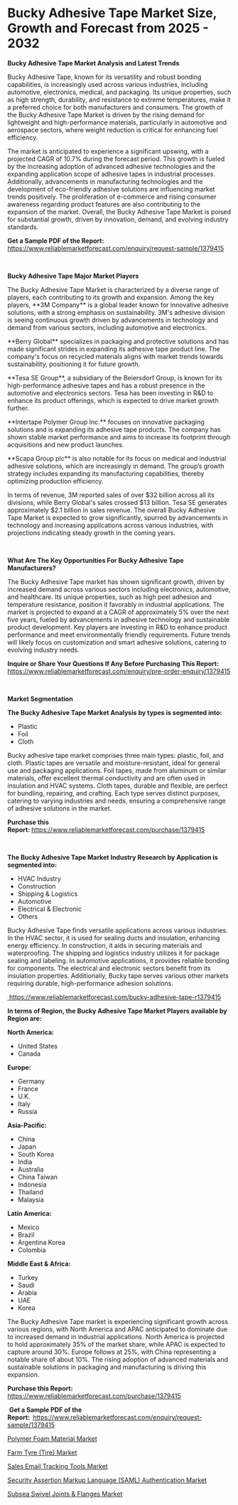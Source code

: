 <p><h1>Bucky Adhesive Tape Market Size, Growth and Forecast from 2025 - 2032</h1></p><p><strong>Bucky Adhesive Tape Market Analysis and Latest Trends</strong></p>
<p><p>Bucky Adhesive Tape, known for its versatility and robust bonding capabilities, is increasingly used across various industries, including automotive, electronics, medical, and packaging. Its unique properties, such as high strength, durability, and resistance to extreme temperatures, make it a preferred choice for both manufacturers and consumers. The growth of the Bucky Adhesive Tape Market is driven by the rising demand for lightweight and high-performance materials, particularly in automotive and aerospace sectors, where weight reduction is critical for enhancing fuel efficiency.</p><p>The market is anticipated to experience a significant upswing, with a projected CAGR of 10.7% during the forecast period. This growth is fueled by the increasing adoption of advanced adhesive technologies and the expanding application scope of adhesive tapes in industrial processes. Additionally, advancements in manufacturing technologies and the development of eco-friendly adhesive solutions are influencing market trends positively. The proliferation of e-commerce and rising consumer awareness regarding product features are also contributing to the expansion of the market. Overall, the Bucky Adhesive Tape Market is poised for substantial growth, driven by innovation, demand, and evolving industry standards.</p></p>
<p><strong>Get a Sample PDF of the Report:&nbsp;</strong> <a href="https://www.reliablemarketforecast.com/enquiry/request-sample/1379415?utm_campaign=2195&utm_medium=2&utm_source=Github&utm_content=ia&utm_term=02022025&utm_id=bucky-adhesive-tape">https://www.reliablemarketforecast.com/enquiry/request-sample/1379415</a></p>
<p>&nbsp;</p>
<p><strong>Bucky Adhesive Tape Major Market Players</strong></p>
<p><p>The Bucky Adhesive Tape Market is characterized by a diverse range of players, each contributing to its growth and expansion. Among the key players, **3M Company** is a global leader known for innovative adhesive solutions, with a strong emphasis on sustainability. 3M's adhesive division is seeing continuous growth driven by advancements in technology and demand from various sectors, including automotive and electronics.</p><p>**Berry Global** specializes in packaging and protective solutions and has made significant strides in expanding its adhesive tape product line. The company's focus on recycled materials aligns with market trends towards sustainability, positioning it for future growth.</p><p>**Tesa SE Group**, a subsidiary of the Beiersdorf Group, is known for its high-performance adhesive tapes and has a robust presence in the automotive and electronics sectors. Tesa has been investing in R&D to enhance its product offerings, which is expected to drive market growth further.</p><p>**Intertape Polymer Group Inc.** focuses on innovative packaging solutions and is expanding its adhesive tape products. The company has shown stable market performance and aims to increase its footprint through acquisitions and new product launches.</p><p>**Scapa Group plc** is also notable for its focus on medical and industrial adhesive solutions, which are increasingly in demand. The group’s growth strategy includes expanding its manufacturing capabilities, thereby optimizing production efficiency.</p><p>In terms of revenue, 3M reported sales of over $32 billion across all its divisions, while Berry Global's sales crossed $13 billion. Tesa SE generates approximately $2.1 billion in sales revenue. The overall Bucky Adhesive Tape Market is expected to grow significantly, spurred by advancements in technology and increasing applications across various industries, with projections indicating steady growth in the coming years.</p></p>
<p>&nbsp;</p>
<p><strong>What Are The Key Opportunities For Bucky Adhesive Tape Manufacturers?</strong></p>
<p><p>The Bucky Adhesive Tape market has shown significant growth, driven by increased demand across various sectors including electronics, automotive, and healthcare. Its unique properties, such as high peel adhesion and temperature resistance, position it favorably in industrial applications. The market is projected to expand at a CAGR of approximately 5% over the next five years, fueled by advancements in adhesive technology and sustainable product development. Key players are investing in R&D to enhance product performance and meet environmentally friendly requirements. Future trends will likely focus on customization and smart adhesive solutions, catering to evolving industry needs.</p></p>
<p><strong>Inquire or Share Your Questions If Any Before Purchasing This Report:</strong> <a href="https://www.reliablemarketforecast.com/enquiry/pre-order-enquiry/1379415?utm_campaign=2195&utm_medium=2&utm_source=Github&utm_content=ia&utm_term=02022025&utm_id=bucky-adhesive-tape">https://www.reliablemarketforecast.com/enquiry/pre-order-enquiry/1379415</a></p>
<p>&nbsp;</p>
<p><strong>Market Segmentation</strong></p>
<p><strong>The Bucky Adhesive Tape Market Analysis by types is segmented into:</strong></p>
<p><ul><li>Plastic</li><li>Foil</li><li>Cloth</li></ul></p>
<p><p>Bucky adhesive tape market comprises three main types: plastic, foil, and cloth. Plastic tapes are versatile and moisture-resistant, ideal for general use and packaging applications. Foil tapes, made from aluminum or similar materials, offer excellent thermal conductivity and are often used in insulation and HVAC systems. Cloth tapes, durable and flexible, are perfect for bundling, repairing, and crafting. Each type serves distinct purposes, catering to varying industries and needs, ensuring a comprehensive range of adhesive solutions in the market.</p></p>
<p><strong>Purchase this Report:&nbsp;</strong><a href="https://www.reliablemarketforecast.com/purchase/1379415?utm_campaign=2195&utm_medium=2&utm_source=Github&utm_content=ia&utm_term=02022025&utm_id=bucky-adhesive-tape">https://www.reliablemarketforecast.com/purchase/1379415</a></p>
<p>&nbsp;</p>
<p><strong>The Bucky Adhesive Tape Market Industry Research by Application is segmented into:</strong></p>
<p><ul><li>HVAC Industry</li><li>Construction</li><li>Shipping & Logistics</li><li>Automotive</li><li>Electrical & Electronic</li><li>Others</li></ul></p>
<p><p>Bucky Adhesive Tape finds versatile applications across various industries. In the HVAC sector, it is used for sealing ducts and insulation, enhancing energy efficiency. In construction, it aids in securing materials and waterproofing. The shipping and logistics industry utilizes it for package sealing and labeling. In automotive applications, it provides reliable bonding for components. The electrical and electronic sectors benefit from its insulation properties. Additionally, Bucky tape serves various other markets requiring durable, high-performance adhesion solutions.</p></p>
<p><a href="https://www.reliablemarketforecast.com/bucky-adhesive-tape-r1379415?utm_campaign=2195&utm_medium=2&utm_source=Github&utm_content=ia&utm_term=02022025&utm_id=bucky-adhesive-tape">&nbsp;https://www.reliablemarketforecast.com/bucky-adhesive-tape-r1379415</a></p>
<p><strong>In terms of Region, the Bucky Adhesive Tape Market Players available by Region are:</strong></p>
<p>
    <p> <strong> North America: </strong>
        <ul>
            <li>United States</li>
            <li>Canada</li>
        </ul>
        </p> 
    <p> <strong> Europe: </strong>
        <ul>
            <li>Germany</li>
            <li>France</li>
            <li>U.K.</li>
            <li>Italy</li>
            <li>Russia</li>
        </ul>
        </p> 
    <p> <strong> Asia-Pacific: </strong>
        <ul>
            <li>China</li>
            <li>Japan</li>
            <li>South Korea</li>
            <li>India</li>
            <li>Australia</li>
            <li>China Taiwan</li>
            <li>Indonesia</li>
            <li>Thailand</li>
            <li>Malaysia</li>
        </ul>
        </p> 
    <p> <strong> Latin America: </strong>
        <ul>
            <li>Mexico</li>
            <li>Brazil</li>
            <li>Argentina Korea</li>
            <li>Colombia</li>
        </ul>
        </p> 
    <p> <strong> Middle East & Africa: </strong>
        <ul>
            <li>Turkey</li>
            <li>Saudi</li>
            <li>Arabia</li>
            <li>UAE</li>
            <li>Korea</li>
        </ul>
    </p>
    </p>
<p><p>The Bucky Adhesive Tape market is experiencing significant growth across various regions, with North America and APAC anticipated to dominate due to increased demand in industrial applications. North America is projected to hold approximately 35% of the market share, while APAC is expected to capture around 30%. Europe follows at 25%, with China representing a notable share of about 10%. The rising adoption of advanced materials and sustainable solutions in packaging and manufacturing is driving this expansion.</p></p>
<p><strong>Purchase this Report: </strong><a href="https://www.reliablemarketforecast.com/purchase/1379415?utm_campaign=2195&utm_medium=2&utm_source=Github&utm_content=ia&utm_term=02022025&utm_id=bucky-adhesive-tape">https://www.reliablemarketforecast.com/purchase/1379415</a></p>
<p>&nbsp;<strong>Get a Sample PDF of the Report:&nbsp;&nbsp;</strong><a href="https://www.reliablemarketforecast.com/enquiry/request-sample/1379415?utm_campaign=2195&utm_medium=2&utm_source=Github&utm_content=ia&utm_term=02022025&utm_id=bucky-adhesive-tape">https://www.reliablemarketforecast.com/enquiry/request-sample/1379415</a></p>
<p><strong></strong></p>
<p><p><a href="https://github.com/edacruz6/Market-Research-Report-List-1/blob/main/polymer-foam-material-market.md?utm_campaign=2195&utm_medium=2&utm_source=Github&utm_content=ia&utm_term=02022025&utm_id=bucky-adhesive-tape">Polymer Foam Material Market</a></p><p><a href="https://www.linkedin.com/pulse/recent-analysis-farm-tyre-tire-market-trends-share-sales-k2kke?utm_campaign=2195&utm_medium=2&utm_source=Github&utm_content=ia&utm_term=02022025&utm_id=bucky-adhesive-tape">Farm Tyre (Tire) Market</a></p><p><a href="https://www.linkedin.com/pulse/examining-global-sales-email-tracking-tools-markets-129cagr-n04we?utm_campaign=2195&utm_medium=2&utm_source=Github&utm_content=ia&utm_term=02022025&utm_id=bucky-adhesive-tape">Sales Email Tracking Tools Market</a></p><p><a href="https://www.linkedin.com/pulse/investing-security-assertion-markup-language-saml-authentication-k4pne?utm_campaign=2195&utm_medium=2&utm_source=Github&utm_content=ia&utm_term=02022025&utm_id=bucky-adhesive-tape">Security Assertion Markup Language (SAML) Authentication Market</a></p><p><a href="https://www.linkedin.com/pulse/acomprehensive-analysis-subsea-swivel-joints-flanges-alkac?utm_campaign=2195&utm_medium=2&utm_source=Github&utm_content=ia&utm_term=02022025&utm_id=bucky-adhesive-tape">Subsea Swivel Joints & Flanges Market</a></p></p>